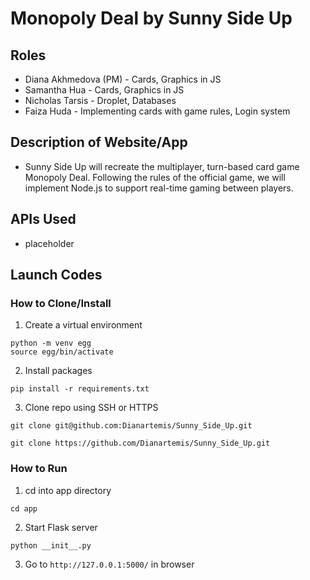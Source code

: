 # Monopoly Deal by Sunny Side Up

## Roles
* Diana Akhmedova (PM) - Cards, Graphics in JS
* Samantha Hua - Cards, Graphics in JS
* Nicholas Tarsis - Droplet, Databases
* Faiza Huda - Implementing cards with game rules, Login system

## Description of Website/App
* Sunny Side Up will recreate the multiplayer, turn-based card game Monopoly Deal. Following the rules of the official game, we will implement Node.js to support real-time gaming between players.

## APIs Used
* placeholder

## Launch Codes
### How to Clone/Install
1. Create a virtual environment
```
python -m venv egg
source egg/bin/activate
```

2. Install packages
```
pip install -r requirements.txt
```

3. Clone repo using SSH or HTTPS
```
git clone git@github.com:Dianartemis/Sunny_Side_Up.git
```
```
git clone https://github.com/Dianartemis/Sunny_Side_Up.git
```

### How to Run
1. cd into app directory
```
cd app
```
2. Start Flask server 
```
python __init__.py
```
3. Go to ```http://127.0.0.1:5000/``` in browser
